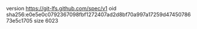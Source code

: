 version https://git-lfs.github.com/spec/v1
oid sha256:e0e5e0c0792367098fbf1272407ad2d8bf70a997a17259d4745078673e5c1705
size 6023
